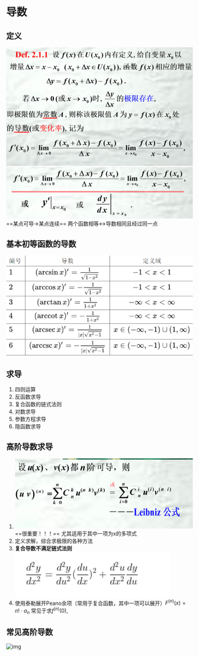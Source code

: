 # 导数
## 定义
![](images/2022-11-02-22-23-04.png)
![](images/2022-11-02-22-23-24.png)
==某点可导$\to$某点连续==
两个函数相等$\leftrightarrow$导数相同且经过同一点

## 基本初等函数的导数
![](images/2022-11-02-22-27-36.png)

## 求导
1. 四则运算
2. 反函数求导
3. 复合函数的链式法则
4. 对数求导
5. 参数方程求导
6. 隐函数求导

## 高阶导数求导
1. ![](images/2022-11-02-22-35-51.png)
   ==很重要！！！==
   尤其适用于其中一项为x的多项式
2. 定义求解，综合求极限的各种方法
3. **复合导数不满足链式法则**
   ![](images/2022-11-03-22-38-36.png)
4. 使用泰勒展开Peano余项（常用于复合函数，其中一项可以展开）$F^{(n)}(x)=n!\cdot a_n$
   常见于求$f^{(n)}(0),$

## 常见高阶导数
![img](https://iknow-pic.cdn.bcebos.com/0bd162d9f2d3572c257d484d9813632763d0c380)
